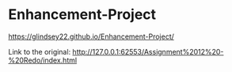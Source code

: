 # Enhancement-Project

https://glindsey22.github.io/Enhancement-Project/

Link to the original:
http://127.0.0.1:62553/Assignment%2012%20-%20Redo/index.html
